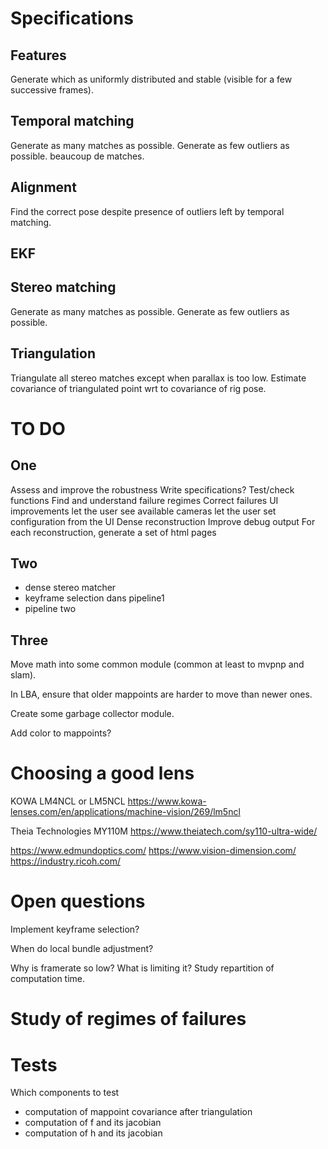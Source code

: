 
Specifications
==============

Features
--------
Generate which as uniformly distributed and stable (visible for a few successive frames).

Temporal matching
-----------------
Generate as many matches as possible.
Generate as few outliers as possible.
beaucoup de matches.

Alignment
---------

Find the correct pose despite presence of outliers left by temporal matching.

EKF
---

Stereo matching
---------------
Generate as many matches as possible.
Generate as few outliers as possible.

Triangulation
-------------
Triangulate all stereo matches except when parallax is too low.
Estimate covariance of triangulated point wrt to covariance of rig pose.

TO DO
=====

One
---
Assess and improve the robustness
    Write specifications?
    Test/check functions
    Find and understand failure regimes
    Correct failures
UI improvements
    let the user see available cameras
    let the user set configuration from the UI
Dense reconstruction
Improve debug output
    For each reconstruction, generate a set of html pages

Two
---

* dense stereo matcher
* keyframe selection dans pipeline1
* pipeline two

Three
-----

Move math into some common module (common at least to mvpnp and slam).

In LBA, ensure that older mappoints are harder to move than newer ones.

Create some garbage collector module.

Add color to mappoints?

Choosing a good lens
====================

KOWA LM4NCL or LM5NCL
<https://www.kowa-lenses.com/en/applications/machine-vision/269/lm5ncl>

Theia Technologies MY110M
<https://www.theiatech.com/sy110-ultra-wide/>

https://www.edmundoptics.com/
https://www.vision-dimension.com/
https://industry.ricoh.com/

Open questions
==============

Implement keyframe selection?

When do local bundle adjustment?

Why is framerate so low? What is limiting it?
    Study repartition of computation time.

Study of regimes of failures
============================

Tests
=====

Which components to test
- computation of mappoint covariance after triangulation
- computation of f and its jacobian
- computation of h and its jacobian


